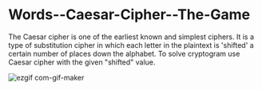 # Words--Caesar-Cipher--The-Game

The Caesar cipher is one of the earliest known and simplest ciphers. It is a type of substitution cipher in which each letter in the plaintext is 'shifted' a certain number of places down the alphabet. To solve cryptogram use  Caesar cipher with the given "shifted"  value.


![ezgif com-gif-maker](https://user-images.githubusercontent.com/42827967/57188162-f1747800-6ec7-11e9-8102-ec7f11165467.gif)
